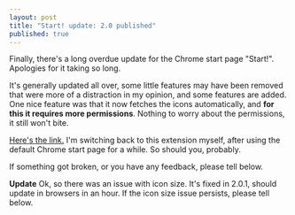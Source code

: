 ```yaml
---
layout: post
title: "Start! update: 2.0 published"
published: true
---
```


Finally, there's a long overdue update for the Chrome start page "Start!". Apologies for it taking so long.

It's generally updated all over, some little features may have been removed that were more of a distraction in my opinion, and some features are added. One nice feature was that it now fetches the icons automatically, and **for this it requires more permissions**. Nothing to worry about the permissions, it still won't bite.

[Here's the link.](https://chrome.google.com/webstore/detail/start/iniabgbbmccaomaocmhcfioahgipigbh?hl=en-US) I'm switching back to this extension myself, after using the default Chrome start page for a while. So should you, probably.

If something got broken, or you have any feedback, please tell below. 

**Update** Ok, so there was an issue with icon size. It's fixed in 2.0.1, should update in browsers in an hour. If the icon size issue persists, please tell below.
